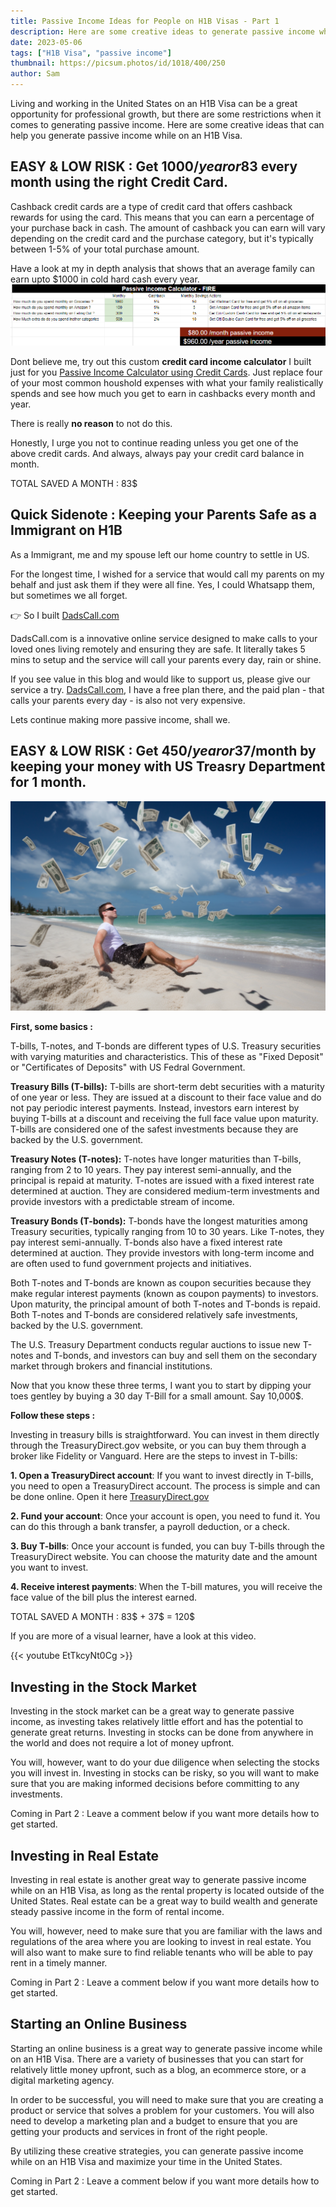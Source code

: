 ```yaml
---
title: Passive Income Ideas for People on H1B Visas - Part 1
description: Here are some creative ideas to generate passive income while on an H1B Visa 
date: 2023-05-06
tags: ["H1B Visa", "passive income"] 
thumbnail: https://picsum.photos/id/1018/400/250
author: Sam
---
```


Living and working in the United States on an H1B Visa can be a great opportunity for professional growth, but there are some restrictions when it comes to generating passive income. Here are some creative ideas that can help you generate passive income while on an H1B Visa. 

## EASY & LOW RISK : Get 1000$/year or 83$ every month using the right Credit Card.

Cashback credit cards are a type of credit card that offers cashback rewards for using the card. This means that you can earn a percentage of your purchase back in cash. The amount of cashback you can earn will vary depending on the credit card and the purchase category, but it's typically between 1-5% of your total purchase amount.


Have a look at my in depth analysis that shows that an average family can earn upto $1000 in cold hard cash every year.
![passive-income-calculator](/calculator.png)

Dont believe me, try out this custom **credit card income calculator** I built just for you [Passive Income Calculator using Credit Cards](/subsrcibe/). Just replace four of your most common houshold expenses with what your family realistically spends and see how much you get to earn in cashbacks every month and year.

There is really **no reason** to not do this. 

Honestly, I urge you not to continue reading unless you get one of the above credit cards.
And always, always pay your credit card balance in month.

TOTAL SAVED A MONTH : 83$


## Quick Sidenote : Keeping your Parents Safe as a Immigrant on H1B

As a Immigrant, me and my spouse left our home country to settle in US.

For the longest time, I wished for a service that would call my parents on my behalf and just ask them if they were all fine. Yes, I could Whatsapp them, but sometimes we all forget. 

👉 So I built [DadsCall.com](https://www.DadsCall.com/) 

DadsCall.com is a innovative online service designed to make calls to your loved ones living remotely and ensuring they are safe. It literally takes 5 mins to setup and the service will call your parents every day, rain or shine.

If you see value in this blog and would like to support us, please give our service a try. [DadsCall.com](https://www.DadsCall.com/), I have a free plan there, and the paid plan  - that calls your parents every day - is also not very expensive.

Lets continue making more passive income, shall we.

## EASY & LOW RISK : Get 450$/year or 37$/month by keeping your money with US Treasry Department for 1 month.

![TBills](/tbills.png)

**First, some basics :**

T-bills, T-notes, and T-bonds are different types of U.S. Treasury securities with varying maturities and characteristics. This of these as "Fixed Deposit" or "Certificates of Deposits" with US Fedral Government.

**Treasury Bills (T-bills):** T-bills are short-term debt securities with a maturity of one year or less. They are issued at a discount to their face value and do not pay periodic interest payments. Instead, investors earn interest by buying T-bills at a discount and receiving the full face value upon maturity. T-bills are considered one of the safest investments because they are backed by the U.S. government.

**Treasury Notes (T-notes):** T-notes have longer maturities than T-bills, ranging from 2 to 10 years. They pay interest semi-annually, and the principal is repaid at maturity. T-notes are issued with a fixed interest rate determined at auction. They are considered medium-term investments and provide investors with a predictable stream of income.

**Treasury Bonds (T-bonds):** T-bonds have the longest maturities among Treasury securities, typically ranging from 10 to 30 years. Like T-notes, they pay interest semi-annually. T-bonds also have a fixed interest rate determined at auction. They provide investors with long-term income and are often used to fund government projects and initiatives.

Both T-notes and T-bonds are known as coupon securities because they make regular interest payments (known as coupon payments) to investors. Upon maturity, the principal amount of both T-notes and T-bonds is repaid. Both T-notes and T-bonds are considered relatively safe investments, backed by the U.S. government.

The U.S. Treasury Department conducts regular auctions to issue new T-notes and T-bonds, and investors can buy and sell them on the secondary market through brokers and financial institutions.


Now that you know these three terms, I want you to start by dipping your toes gentley by buying a 30 day T-Bill for a small amount. Say 10,000$. 

**Follow these steps :**

Investing in treasury bills is straightforward. You can invest in them directly through the TreasuryDirect.gov website, or you can buy them through a broker like Fidelity or Vanguard. Here are the steps to invest in T-bills:

**1. Open a TreasuryDirect account**: If you want to invest directly in T-bills, you need to open a TreasuryDirect account. The process is simple and can be done online. Open it here [TreasuryDirect.gov](https://www.treasurydirect.gov/) 

**2. Fund your account**: Once your account is open, you need to fund it. You can do this through a bank transfer, a payroll deduction, or a check.

**3. Buy T-bills**: Once your account is funded, you can buy T-bills through the TreasuryDirect website. You can choose the maturity date and the amount you want to invest.

**4. Receive interest payments**: When the T-bill matures, you will receive the face value of the bill plus the interest earned.

TOTAL SAVED A MONTH : 83$ + 37$ = 120$

If you are more of a visual learner, have a look at this video.

{{< youtube EtTkcyNt0Cg >}}



## Investing in the Stock Market 

Investing in the stock market can be a great way to generate passive income, as investing takes relatively little effort and has the potential to generate great returns. Investing in stocks can be done from anywhere in the world and does not require a lot of money upfront. 

You will, however, want to do your due diligence when selecting the stocks you will invest in. Investing in stocks can be risky, so you will want to make sure that you are making informed decisions before committing to any investments.

Coming in Part 2 : Leave a comment below if you want more details how to get started.

## Investing in Real Estate 

Investing in real estate is another great way to generate passive income while on an H1B Visa, as long as the rental property is located outside of the United States. Real estate can be a great way to build wealth and generate steady passive income in the form of rental income. 

You will, however, need to make sure that you are familiar with the laws and regulations of the area where you are looking to invest in real estate. You will also want to make sure to find reliable tenants who will be able to pay rent in a timely manner. 

Coming in Part 2 : Leave a comment below if you want more details how to get started.

## Starting an Online Business 

Starting an online business is a great way to generate passive income while on an H1B Visa. There are a variety of businesses that you can start for relatively little money upfront, such as a blog, an ecommerce store, or a digital marketing agency. 

In order to be successful, you will need to make sure that you are creating a product or service that solves a problem for your customers. You will also need to develop a marketing plan and a budget to ensure that you are getting your products and services in front of the right people.

By utilizing these creative strategies, you can generate passive income while on an H1B Visa and maximize your time in the United States.

Coming in Part 2 : Leave a comment below if you want more details how to get started.
